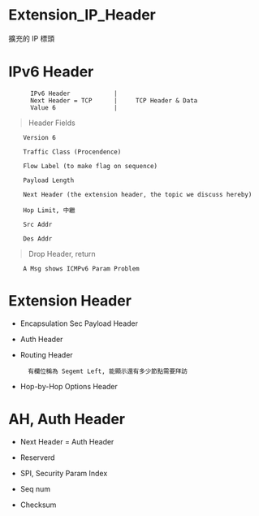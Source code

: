 # Extension_IP_Header
擴充的 IP 標頭

# IPv6 Header 

          IPv6 Header            |
          Next Header = TCP      |     TCP Header & Data
          Value 6                |

> Header Fields 

        Version 6

        Traffic Class (Procendence)

        Flow Label (to make flag on sequence)

        Payload Length

        Next Header (the extension header, the topic we discuss hereby)

        Hop Limit, 中繼

        Src Addr

        Des Addr
        
> Drop Header, return

        A Msg shows ICMPv6 Param Problem

# Extension Header

* Encapsulation Sec Payload Header

* Auth Header

* Routing Header

        有欄位稱為 Segemt Left, 能顯示還有多少節點需要拜訪

* Hop-by-Hop Options Header

# AH, Auth Header

* Next Header = Auth Header

* Reserverd 

* SPI, Security Param Index

* Seq num

* Checksum




